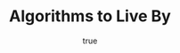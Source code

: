 ---
title: "Algorithms to Live By"
bookCover: "/assets/book-covers/algorithms-to-live-by.jpg"
slug: "algorithms-to-live-by"
bookAuthor: "Brian Christian and Tom Griffiths"
rating: 10
done: false
tags: []
summary: false
detailesNotes: false
amazonLink: ""
author:
  name: Rico Trebeljahr
  picture: "/assets/blog/profile.jpeg"
---